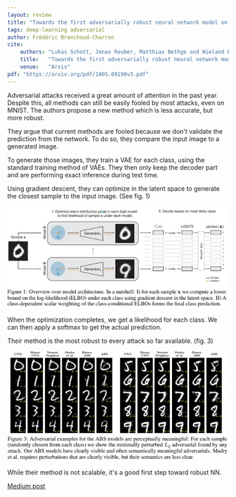 ```yaml
---
layout: review
title: "Towards the first adversarially robust neural network model on MNIST"
tags: deep-learning adversarial
author: Frédéric Branchaud-Charron
cite:
    authors: "Lukas Schott, Jonas Rauber, Matthias Bethge and Wieland Brendel"
    title:   "Towards the first adversarially robust neural network model on MNIST"
    venue:   "Arxiv"
pdf: "https://arxiv.org/pdf/1805.09190v3.pdf"
---
```


Adversarial attacks received a great amount of attention in the past year. Despite this, all methods can still be easily fooled by most attacks, even on MNIST.
The authors propose a new method which is less accurate, but more robust.

They argue that current methods are fooled because we don't validate the prediction from the network. To do so, they compare the input image to a generated image.

To generate those images, they train a VAE for each class, using the standard training method of VAEs. They then only keep the decoder part and are performing exact inference during test time.

Using gradient descent, they can optimize in the latent space to generate the closest sample to the input image. (See fig. 1)

![](/article/images/mnist-adv/fig1.jpg)

When the optimization completes, we get a likelihood for each class. We can then apply a softmax to get the actual prediction.


Their method is the most robust to every attack so far available. (fig. 3)

![](/article/images/mnist-adv/fig3.jpg)

While their method is not scalable, it's a good first step toward robust NN.

[Medium post](https://medium.com/bethgelab/ai-still-fails-on-robust-handwritten-digit-recognition-and-how-to-fix-it-a432d84ede18)
